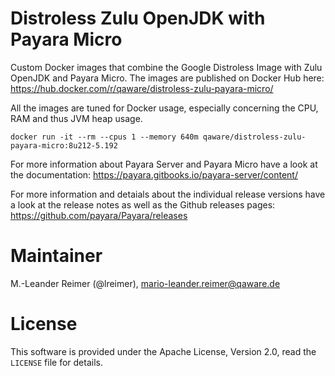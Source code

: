 # Distroless Zulu OpenJDK with Payara Micro

Custom Docker images that combine the Google Distroless Image with Zulu OpenJDK and Payara Micro. The images are published on Docker Hub here: https://hub.docker.com/r/qaware/distroless-zulu-payara-micro/

All the images are tuned for Docker usage, especially concerning the CPU, RAM and thus JVM heap usage.
```
docker run -it --rm --cpus 1 --memory 640m qaware/distroless-zulu-payara-micro:8u212-5.192
```

For more information about Payara Server and Payara Micro have a look at the documentation: https://payara.gitbooks.io/payara-server/content/

For more information and detaials about the individual release versions have a look at the release notes as well as the Github releases pages: https://github.com/payara/Payara/releases

# Maintainer

M.-Leander Reimer (@lreimer), <mario-leander.reimer@qaware.de>

# License

This software is provided under the Apache License, Version 2.0, read the `LICENSE` file for details.
